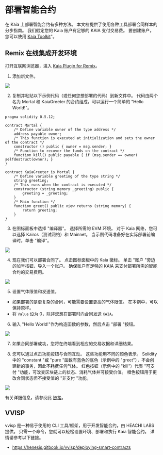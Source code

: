 # 部署智能合约

在 Kaia 上部署智能合约有多种方法。 本文档提供了使用各种工具部署合同样本的分步指南。 我们假定您的 Kaia 账户有足够的 KAIA 支付交易费。 要创建账户，您可以使用 [Kaia Toolkit](https://toolkit.kaia.io/account/)"。

## Remix 在线集成开发环境<a id="remix-ide"></a>

打开互联网浏览器，进入 [Kaia Plugin for Remix](https://ide.kaia.io)。

1. 添加新文件。

![](/img/build/smart-contracts/01_deployment_ide.png)

2. 复制并粘贴以下示例代码（或任何您想部署的代码）到新文件中。 代码由两个名为 Mortal 和 KaiaGreeter 的合约组成，可以运行一个简单的 "Hello World!"。

```
pragma solidity 0.5.12;

contract Mortal {
    /* Define variable owner of the type address */
    address payable owner;
    /* This function is executed at initialization and sets the owner of the contract */
    constructor () public { owner = msg.sender; }
    /* Function to recover the funds on the contract */
    function kill() public payable { if (msg.sender == owner) selfdestruct(owner); }
}

contract KaiaGreeter is Mortal {
    /* Define variable greeting of the type string */
    string greeting;
    /* This runs when the contract is executed */
    constructor (string memory _greeting) public {
        greeting = _greeting;
    }
    /* Main function */
    function greet() public view returns (string memory) {
        return greeting;
    }
}
```

3. 在图标面板中选择 "编译器"。 选择所需的 EVM 环境。 对于 Kaia 网络，您可以选择 Kairos（测试网络）和 Mainnet。 当示例代码准备好在实际部署前编译时，单击 "编译"。

![](/img/build/smart-contracts/02_deployment_compile.png)

4. 现在我们可以部署合同了。 点击图标面板中的 Kaia 徽标。 单击 "账户 "旁边的加号按钮，导入一个账户。 确保账户有足够的 KAIA 来支付部署所需的智能合约的交易费用。

![](/img/build/smart-contracts/05_deployment_account.png)

5. 设置气体限值和发送值。

- 如果部署的是更复杂的合同，可能需要设置更高的气体限值。 在本例中，可以保持原样。
- 将 `Value` 设为 0，除非您想在部署时向合同发送 `KAIA`。

6. 输入 "Hello World!"作为构造函数的参数，然后点击 "部署 "按钮。

![](/img/build/smart-contracts/03_deployment_hello.png)

7. 如果合同部署成功，您将在终端看到相应的交易收据和详细结果。

8. 您可以通过点击功能按钮与合同互动。 这些功能用不同的颜色表示。 Solidity中的 "constant "或 "pure "函数有蓝色的底色（示例中的 "greet"），不会创建新的事务，因此不耗费任何气体。 红色按钮（示例中的 "kill"）代表 "可支付 "功能，可改变区块链上的状态、消耗气体并可接受价值。 橙色按钮用于更改合同状态但不接受值的 "非支付 "功能。

![](/img/build/smart-contracts/06_deployment_functions.png)

有关详细信息，请参阅此 [链接](../ide-and-tools/ide-and-tools.md)。

## VVISP <a id="vvisp"></a>

vvisp 是一种易于使用的 CLI 工具/框架，用于开发智能合约，由 HEACHI LABS 提供。 只需一个命令，您就可以轻松设置环境、部署和执行 Kaia 智能合约。 详情请参考以下链接。

- https://henesis.gitbook.io/vvisp/deploying-smart-contracts